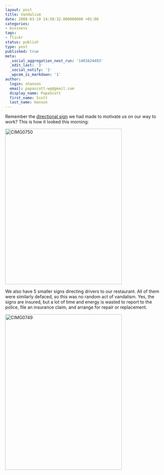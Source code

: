 ```yaml
---
layout: post
title: Vandalism
date: 2008-03-10 14:58:32.000000000 +01:00
categories:
- business
tags:
- flickr
status: publish
type: post
published: true
meta:
  _social_aggregation_next_run: '1401624493'
  _edit_last: '3'
  _social_notify: '1'
  _wpcom_is_markdown: '1'
author:
  login: shanson
  email: papascott-wp@gmail.com
  display_name: PapaScott
  first_name: Scott
  last_name: Hanson
---
```

<p>Remember the <a href="https://www.papascott.de/archives/2007/07/04/coming-soon/">directional sign</a> we had made to motivate us on our way to work? This is how it looked this morning:</p>
<p><a href="http://www.flickr.com/photos/51035717986@N01/2324088120" title="View 'CIMG0750' on Flickr.com"><img src="https://farm4.static.flickr.com/3291/2324088120_616aee574f.jpg" alt="CIMG0750" border="0" width="375" height="500" /></a></p>
<p>We also have 5 smaller signs directing drivers to our restaurant. All of them were similarly defaced, so this was no random act of vandalism. Yes, the signs are insured, but a lot of time and energy is wasted to report to the police, file an insurance claim, and arrange for repair or replacement.</p>
<p><a href="http://www.flickr.com/photos/51035717986@N01/2324087794" title="View 'CIMG0749' on Flickr.com"><img src="https://farm4.static.flickr.com/3031/2324087794_0343f59e8c.jpg" alt="CIMG0749" border="0" width="375" height="500" /></a></p>
